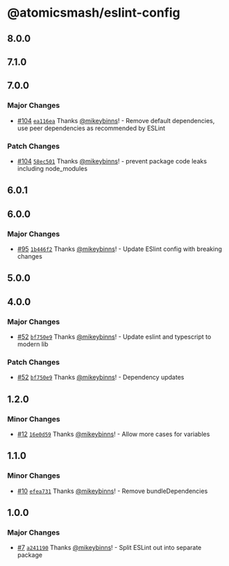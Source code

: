 # @atomicsmash/eslint-config

## 8.0.0

## 7.1.0

## 7.0.0

### Major Changes

- [#104](https://github.com/AtomicSmash/packages/pull/104) [`ea116ea`](https://github.com/AtomicSmash/packages/commit/ea116eafe1ef929db0d4bd2f4981c8976e64d36f) Thanks [@mikeybinns](https://github.com/mikeybinns)! - Remove default dependencies, use peer dependencies as recommended by ESLint

### Patch Changes

- [#104](https://github.com/AtomicSmash/packages/pull/104) [`58ec501`](https://github.com/AtomicSmash/packages/commit/58ec5015665def18ec96ee6c7f3fff2c396ff01d) Thanks [@mikeybinns](https://github.com/mikeybinns)! - prevent package code leaks including node_modules

## 6.0.1

## 6.0.0

### Major Changes

- [#95](https://github.com/AtomicSmash/packages/pull/95) [`1b446f2`](https://github.com/AtomicSmash/packages/commit/1b446f2073511a71f5e9c6eedcf803804db35942) Thanks [@mikeybinns](https://github.com/mikeybinns)! - Update ESlint config with breaking changes

## 5.0.0

## 4.0.0

### Major Changes

- [#52](https://github.com/AtomicSmash/packages/pull/52) [`bf750e9`](https://github.com/AtomicSmash/packages/commit/bf750e9f6a6eb7a0078d56232a0ddadbbb61319c) Thanks [@mikeybinns](https://github.com/mikeybinns)! - Update eslint and typescript to modern lib

### Patch Changes

- [#52](https://github.com/AtomicSmash/packages/pull/52) [`bf750e9`](https://github.com/AtomicSmash/packages/commit/bf750e9f6a6eb7a0078d56232a0ddadbbb61319c) Thanks [@mikeybinns](https://github.com/mikeybinns)! - Dependency updates

## 1.2.0

### Minor Changes

- [#12](https://github.com/AtomicSmash/packages/pull/12) [`16e0d59`](https://github.com/AtomicSmash/packages/commit/16e0d59bcc4dc6fc0941723b5760de236397a10d) Thanks [@mikeybinns](https://github.com/mikeybinns)! - Allow more cases for variables

## 1.1.0

### Minor Changes

- [#10](https://github.com/AtomicSmash/packages/pull/10) [`efea731`](https://github.com/AtomicSmash/packages/commit/efea7317cbf75061fb74280a56093fd66247de5f) Thanks [@mikeybinns](https://github.com/mikeybinns)! - Remove bundleDependencies

## 1.0.0

### Major Changes

- [#7](https://github.com/AtomicSmash/packages/pull/7) [`a241190`](https://github.com/AtomicSmash/packages/commit/a2411903ff10daeb54836125a994616b4caa0936) Thanks [@mikeybinns](https://github.com/mikeybinns)! - Split ESLint out into separate package
